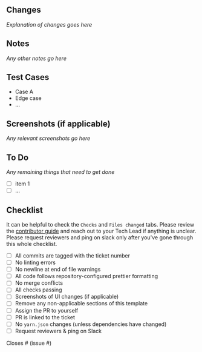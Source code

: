 ## Changes

_Explanation of changes goes here_

## Notes

_Any other notes go here_

## Test Cases

- Case A
- Edge case
- ...

## Screenshots (if applicable)

_Any relevant screenshots go here_

## To Do

_Any remaining things that need to get done_

- [ ] item 1
- [ ] ...

## Checklist

It can be helpful to check the `Checks` and `Files changed` tabs.
Please review the [contributor guide](https://github.com/Northeastern-Electric-Racing/FinishLine/blob/develop/docs/ContributorGuide.md) and reach out to your Tech Lead if anything is unclear.
Please request reviewers and ping on slack only after you've gone through this whole checklist.

- [ ] All commits are tagged with the ticket number
- [ ] No linting errors
- [ ] No newline at end of file warnings
- [ ] All code follows repository-configured prettier formatting
- [ ] No merge conflicts
- [ ] All checks passing
- [ ] Screenshots of UI changes (if applicable)
- [ ] Remove any non-applicable sections of this template
- [ ] Assign the PR to yourself
- [ ] PR is linked to the ticket
- [ ] No `yarn.json` changes (unless dependencies have changed)
- [ ] Request reviewers & ping on Slack

Closes # (issue #)
